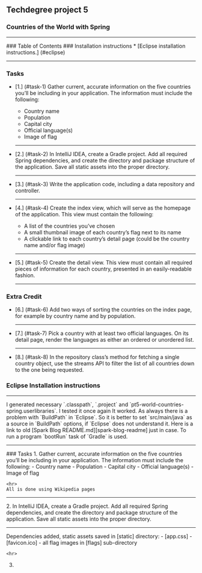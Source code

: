 ## Techdegree project 5
### Countries of the World with Spring
<hr>
### Table of Contents
### Installation instructions
* [Eclipse installation instructions.] (#eclipse)
<hr>

### Tasks
* [1.] (#task-1) Gather current, accurate information on the five countries 
    you’ll be including in your application. The information must include the 
    following:
    - Country name
    - Population
    - Capital city
    - Official language(s)
    - Image of flag
    
    <hr>
* [2.] (#task-2) In IntelliJ IDEA, create a Gradle project. Add all required 
    Spring dependencies, and create the directory and package structure of the 
    application. Save all static assets into the proper directory.
    <hr>
* [3.] (#task-3)  Write the application code, including a data repository 
    and controller. 
    <hr>
* [4.] (#task-4) Create the index view, which will serve as the homepage of the 
    application. This view must contain the following:
    - A list of the countries you’ve chosen
    - A small thumbnail image of each country’s flag next to its name
    - A clickable link to each country’s detail page 
       (could be the country name and/or flag image)
    
    <hr>
* [5.] (#task-5) Create the detail view. This view must contain all required 
    pieces of information for each country, presented in an easily-readable 
    fashion.
    <hr>
### Extra Credit    
* [6.] (#task-6) Add two ways of sorting the countries on the index page, 
    for example by country name and by population.
    <hr>
* [7.] (#task-7) Pick a country with at least two official languages. On its 
    detail page, render the languages as either an ordered or unordered list.
    <hr>
* [8.] (#task-8) In the repository class’s method for fetching a single 
    country object, use the streams API to filter the list of all countries 
    down to the one being requested.
<!--Links-->

[spark-blog-readme]: 
    https://github.com/nikiforov-alexander/pt4-spark-blog#eclipse "Spark Blog README"
[resources]: src/main/resources "/src/main/resources"
[static]: src/main/resources/static "/src/main/resources/static"
[app.css]: src/main/resources/static/app.css "src/main/resources/static/app.css"
[favicon.ico]: src/main/resources/static/favicon.ico "src/main/resources/static/favicon.ico"
[flags]: src/main/resources/static/flags "/src/main/resources/static/flags"
### Eclipse Installation instructions
<hr> <a id="eclipse"></a>
    I generated necessary `.classpath`, `.project` and 
    `pt5-world-countries-spring.userlibraries`. I tested it once again
    It worked. As always there is a problem with `BuildPath` in 
    `Eclipse`.
    So it is better to set `src/main/java` as a source in `BuildPath`
    options, if `Eclipse` does not understand it. Here is a link to old
    [Spark Blog README.md][spark-blog-readme] just in case. To run a 
    program `bootRun` task of `Gradle` is used.
<hr>
### Tasks
1. <a id="task-1"></a>
    Gather current, accurate information on the five countries you’ll 
    be including in your application. The information must include the 
    following:
    - Country name
    - Population
    - Capital city
    - Official language(s)
    - Image of flag
    
    <hr>
    All is done using Wikipedia pages
<hr>
2. <a id="task-2"></a>
    In IntelliJ IDEA, create a Gradle project. Add all required Spring 
    dependencies, and create the directory and package structure of 
    the application. Save all static assets into the proper directory.
    <hr>
    Dependencies added, static assets saved in [static] directory:
    - [app.css]
    - [favicon.ico]
    - all flag images in [flags] sub-directory
    
    <hr>
3. 
